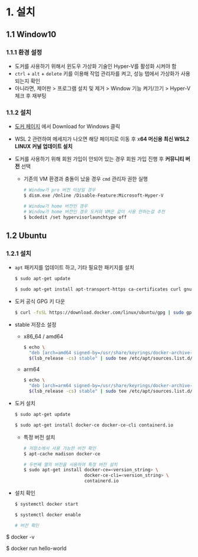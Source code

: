 # 1. 설치

## 1.1 Window10

### 1.1.1 환경 설정

- 도커를 사용하기 위해서 윈도우 가상화 기술인 Hyper-V를 활성화 시켜야 함
- `ctrl` + `alt` + `delete` 키를 이용해 작업 관리자를 켜고, 성능 탭에서 가상화가 사용되는지 확인
- 아니라면, 제어판 > 프로그램 설치 및 제거 > Window 기능  켜기/끄기 > Hyper-V 체크 후 재부팅

### 1.1.2 설치

- [도커 페이지](https://www.docker.com/get-started) 에서 Download for Windows 클릭
- WSL 2 관련하여 메세지가 나오면 해당 페이지로 이동 후 x**64 머신용 최신 WSL2 LINUX 커널 업데이트 설치**
- 도커를 사용하기 위해 회원 가입이 안되어 있는 경우 회원 가입 진행 후 **커뮤니티 버전** 선택

  - 기존의 VM 환경과 충돌이 났을 경우 `cmd` 관리자 권한 실행

    ```bash
    # Window가 pro 버전 이상일 경우
    $ dism.exe /Online /Disable-Feature:Microsoft-Hyper-V
    
    # Window가 home 버전인 경우
    # Window가 home 버전인 경우 도커와 VM은 같이 사용 안하는걸 추천
    $ bcdedit /set hypervisorlaunchtype off
    ```


## 1.2 Ubuntu

### 1.2.1 설치

- `apt` 패키지를 업데이트 하고, 기타 필요한 패키지를 설치

  ```bash
  $ sudo apt-get update
  
  $ sudo apt-get install apt-transport-https ca-certificates curl gnupg lsb-release
  ```

- 도커 공식 GPG 키 다운

  ```bash
  $ curl -fsSL https://download.docker.com/linux/ubuntu/gpg | sudo gpg --dearmor -o /usr/share/keyrings/docker-archive-keyring.gpg
  ```

- stable 저장소 설정

  - x86_64 / amd64

    ```bash
    $ echo \
      "deb [arch=amd64 signed-by=/usr/share/keyrings/docker-archive-keyring.gpg] https://download.docker.com/linux/ubuntu \
      $(lsb_release -cs) stable" | sudo tee /etc/apt/sources.list.d/docker.list > /dev/null
    ```

  - arm64

    ```bash
    $ echo \
      "deb [arch=arm64 signed-by=/usr/share/keyrings/docker-archive-keyring.gpg] https://download.docker.com/linux/ubuntu \
      $(lsb_release -cs) stable" | sudo tee /etc/apt/sources.list.d/docker.list > /dev/null
    ```

- 도커 설치

  ```bash
  $ sudo apt-get update
  
  $ sudo apt-get install docker-ce docker-ce-cli containerd.io
  ```

  - 특정 버전 설치

    ```bash
    # 저장소에서 사용 가능한 버전 확인
    $ apt-cache madison docker-ce
    
    # 두번째 열의 버전을 사용하여 특정 버전 설치
    $ sudo apt-get install docker-ce=<version_string> \
    	   				   docker-ce-cli=<version_string> \
       				       containerd.io
    ```

- 설치 확인

  ```bash
  $ systemctl docker start
  
  $ systemctl docker enable
  
  # 버전 확인
$ docker -v
  
  $ docker run hello-world
  ```
  
  

